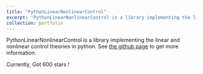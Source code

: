 ```yaml
---
title: "PythonLinearNonlinearControl"
excerpt: "PythonLinearNonlinearControl is a library implementing the linear and nonlinear control theories in python.<br/><img src='/images/pythonlinearnonlinear.png' width=480>"
collection: portfolio
---
```


PythonLinearNonlinearControl is a library implementing the linear and nonlinear control theories in python.
See [the github page](https://github.com/Shunichi09/PythonLinearNonlinearControl) to get more information.

Currently, Got 600 stars !